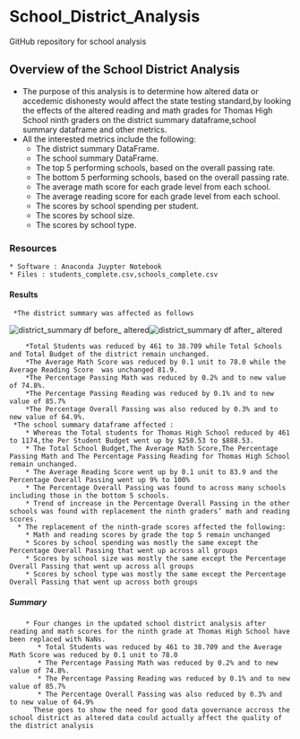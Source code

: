 # School_District_Analysis
GitHub repository  for school analysis
## Overview of the School District Analysis
  * The purpose of this analysis is to determine how altered data or accedemic dishonesty would affect the state testing standard,by looking the effects of the altered      reading and math grades for Thomas High School ninth graders on the district summary dataframe,school summary dataframe and other metrics.
  * All the interested metrics include the following:
     * The district summary DataFrame.
     * The school summary DataFrame. 
     * The top 5 performing schools, based on the overall passing rate. 
     * The bottom 5 performing schools, based on the overall passing rate.
     * The average math score for each grade level from each school. 
     * The average reading score for each grade level from each school. 
     * The scores by school spending per student. 
     * The scores by school size. 
     * The scores by school type. 
### Resources
    * Software : Anaconda Juypter Notebook
    * Files : students_complete.csv,schools_complete.csv
#### Results
     *The district summary was affected as follows
![district_summary _df_ before_ altered](https://user-images.githubusercontent.com/64270455/187047447-1590aece-adff-4851-b064-51f056af5cb2.png)![district_summary _df_ after_ altered](https://user-images.githubusercontent.com/64270455/187047473-d3bf39f7-f684-4af8-97b9-406f5450fb62.png)
        
        *Total Students was reduced by 461 to 38.709 while Total Schools and Total Budget of the district remain unchanged.
        *The Average Math Score was reduced by 0.1 unit to 78.0 while the Average Reading Score  was unchanged 81.9.
        *The Percentage Passing Math was reduced by 0.2% and to new value of 74.8%.
        *The Percentage Passing Reading was reduced by 0.1% and to new value of 85.7%
        *The Percentage Overall Passing was also reduced by 0.3% and to new value of 64.9%.
     *The school summary dataframe affected :
        * Whereas the Total students for Thomas High School reduced by 461 to 1174,the Per Student Budget went up by $250.53 to $888.53.
        * The Total School Budget,The Average Math Score,The Percentage Passing Math and The Percentage Passing Reading for Thomas High School remain unchanged.
        * The Average Reading Score went up by 0.1 unit to 83.9 and the Percentage Overall Passing went up 9% to 100%
        * The Percentage Overall Passing was found to across many schools including those in the bottom 5 schools.
        * Trend of increase in the Percentage Overall Passing in the other schools was found with replacement the ninth graders’ math and reading scores.
      * The replacement of the ninth-grade scores affected the following:
        * Math and reading scores by grade the top 5 remain unchanged
        * Scores by school spending was mostly the same except the Percentage Overall Passing that went up across all groups
        * Scores by school size was mostly the same except the Percentage Overall Passing that went up across all groups
        * Scores by school type was mostly the same except the Percentage Overall Passing that went up across both groups
##### Summary
        * Four changes in the updated school district analysis after reading and math scores for the ninth grade at Thomas High School have been replaced with NaNs.
           * Total Students was reduced by 461 to 38.709 and the Average Math Score was reduced by 0.1 unit to 78.0
           * The Percentage Passing Math was reduced by 0.2% and to new value of 74.8%.
           * The Percentage Passing Reading was reduced by 0.1% and to new value of 85.7%
           * The Percentage Overall Passing was also reduced by 0.3% and to new value of 64.9% 
          These goes to show the need for good data governance accross the school district as altered data could actually affect the quality of the district analysis
